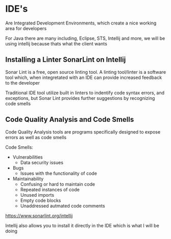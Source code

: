 # IDE's

Are Integrated Development Environments, which create a nice working area for developers

For Java there are many including, Eclipse, STS, Intellij and more, we will be using intellij because thats what the client wants

## Installing a Linter SonarLint on Intellij

Sonar Lint is a free, open source linting tool. A linting tool/linter is a software tool which, when integretated with an IDE can provide increased feedback to the developer

Traditional IDE tool utilize built in linters to indentify code syntax errors, and exceptions, but Sonar Lint provides further suggestions by recognizing code smells

## Code Quality Analysis and Code Smells

Code Quality Analysis tools are programs specifically designed to expose errors as well as code smells

Code Smells:
- Vulnerabilities
    - Data security issues
- Bugs
    - Issues with the functionality of code
- Maintainability
    - Confusing or hard to maintain code
    - Repeated instances of code
    - Unused imports
    - Empty code blocks
    - Unaddressed autmated code comments

https://www.sonarlint.org/intellij

Intellij also allows you to install it directly in the IDE which is what I will be doing

